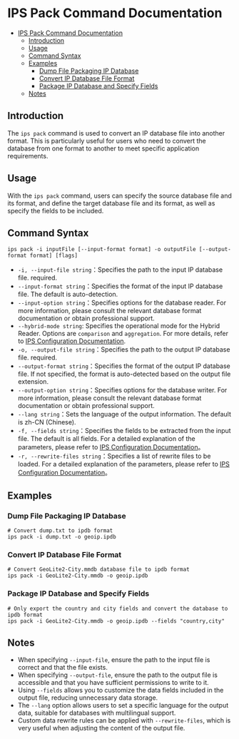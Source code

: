 # IPS Pack Command Documentation

<!-- TOC -->
* [IPS Pack Command Documentation](#ips-pack-command-documentation)
  * [Introduction](#introduction)
  * [Usage](#usage)
  * [Command Syntax](#command-syntax)
  * [Examples](#examples)
    * [Dump File Packaging IP Database](#dump-file-packaging-ip-database)
    * [Convert IP Database File Format](#convert-ip-database-file-format)
    * [Package IP Database and Specify Fields](#package-ip-database-and-specify-fields)
  * [Notes](#notes)
<!-- TOC -->

## Introduction

The `ips pack` command is used to convert an IP database file into another format. This is particularly useful for users who need to convert the database from one format to another to meet specific application requirements.

## Usage

With the `ips pack` command, users can specify the source database file and its format, and define the target database file and its format, as well as specify the fields to be included.

## Command Syntax

```shell
ips pack -i inputFile [--input-format format] -o outputFile [--output-format format] [flags]
```

- `-i, --input-file string`：Specifies the path to the input IP database file. required.
- `--input-format string`：Specifies the format of the input IP database file. The default is auto-detection.
- `--input-option string`：Specifies options for the database reader. For more information, please consult the relevant database format documentation or obtain professional support.
- `--hybrid-mode string`: Specifies the operational mode for the Hybrid Reader. Options are `comparison` and `aggregation`. For more details, refer to [IPS Configuration Documentation](./config_en.md#hybridmode).
- `-o, --output-file string`：Specifies the path to the output IP database file. required.
- `--output-format string`：Specifies the format of the output IP database file. If not specified, the format is auto-detected based on the output file extension.
- `--output-option string`：Specifies options for the database writer. For more information, please consult the relevant database format documentation or obtain professional support.
- `--lang string`：Sets the language of the output information. The default is zh-CN (Chinese).
- `-f, --fields string`：Specifies the fields to be extracted from the input file. The default is all fields. For a detailed explanation of the parameters, please refer to [IPS Configuration Documentation](./config_en.md#fields)。
- `-r, --rewrite-files string`：Specifies a list of rewrite files to be loaded. For a detailed explanation of the parameters, please refer to [IPS Configuration Documentation](./config_en.md#rewritefiles)。

## Examples

### Dump File Packaging IP Database

```shell
# Convert dump.txt to ipdb format
ips pack -i dump.txt -o geoip.ipdb
```

### Convert IP Database File Format

```shell
# Convert GeoLite2-City.mmdb database file to ipdb format
ips pack -i GeoLite2-City.mmdb -o geoip.ipdb
```

### Package IP Database and Specify Fields

```shell
# Only export the country and city fields and convert the database to ipdb format
ips pack -i GeoLite2-City.mmdb -o geoip.ipdb --fields "country,city"
```

## Notes

- When specifying `--input-file`, ensure the path to the input file is correct and that the file exists.
- When specifying `--output-file`, ensure the path to the output file is accessible and that you have sufficient permissions to write to it.
- Using `--fields` allows you to customize the data fields included in the output file, reducing unnecessary data storage.
- The `--lang` option allows users to set a specific language for the output data, suitable for databases with multilingual support.
- Custom data rewrite rules can be applied with `--rewrite-files`, which is very useful when adjusting the content of the output file.